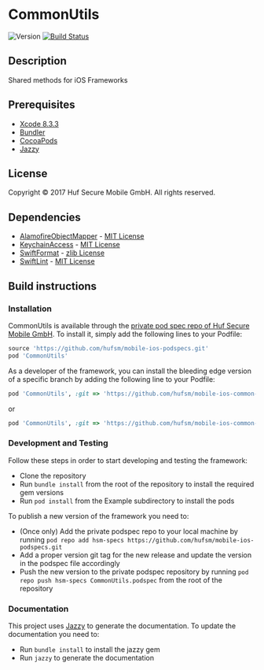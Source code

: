 # CommonUtils
![Version](https://img.shields.io/badge/version-0.1.0-red.svg)
[![Build Status](https://jenkins01.hufsm.com/buildStatus/icon?job=mobile/iOS%20development/CommonUtils%20-%20Tests)](https://jenkins01.hufsm.com/job/mobile/job/iOS%20development/job/CommonUtils%20-%20Tests/)

## Description
Shared methods for iOS Frameworks

## Prerequisites
* [Xcode 8.3.3](https://developer.apple.com/xcode/ide/)
* [Bundler](http://bundler.io)
* [CocoaPods](https://cocoapods.org)
* [Jazzy](https://github.com/realm/jazzy)

## License
Copyright © 2017 Huf Secure Mobile GmbH. All rights reserved.

## Dependencies
* [AlamofireObjectMapper](https://github.com/tristanhimmelman/AlamofireObjectMapper) - [MIT License](https://github.com/tristanhimmelman/AlamofireObjectMapper/blob/master/LICENSE)
* [KeychainAccess](https://github.com/kishikawakatsumi/KeychainAccess) - [MIT License](https://github.com/kishikawakatsumi/KeychainAccess/blob/master/LICENSE)
* [SwiftFormat](https://github.com/nicklockwood/SwiftFormat) - [zlib License](https://github.com/nicklockwood/SwiftFormat/blob/master/LICENCE.md)
* [SwiftLint](https://github.com/realm/SwiftLint) - [MIT License](https://github.com/realm/SwiftLint/blob/master/LICENSE)

## Build instructions
### Installation
CommonUtils is available through the [private pod spec repo of Huf Secure Mobile GmbH](https://github.com/hufsm/mobile-ios-podspecs). To install
it, simply add the following lines to your Podfile:

```ruby
source 'https://github.com/hufsm/mobile-ios-podspecs.git'
pod 'CommonUtils'
```

As a developer of the framework, you can install the bleeding edge version of a specific branch by adding the following line to your Podfile:

```ruby
pod 'CommonUtils', :git => 'https://github.com/hufsm/mobile-ios-common-utils.git', :branch => 'develop'
```

or

```ruby
pod 'CommonUtils', :git => 'https://github.com/hufsm/mobile-ios-common-utils', :commit => 'xxxxxx'
```

### Development and Testing
Follow these steps in order to start developing and testing the framework:

- Clone the repository
- Run `bundle install` from the root of the repository to install the required gem versions
- Run `pod install` from the Example subdirectory to install the pods

To publish a new version of the framework you need to:

- (Once only) Add the private podspec repo to your local machine by running `pod repo add hsm-specs https://github.com/hufsm/mobile-ios-podspecs.git`
- Add a proper version git tag for the new release and update the version in the podspec file accordingly
- Push the new version to the private podspec repository by running `pod repo push hsm-specs CommonUtils.podspec` from the root of the repository

### Documentation
This project uses [Jazzy](https://github.com/realm/jazzy) to generate the documentation. To update the documentation you need to:

- Run `bundle install` to install the jazzy gem
- Run `jazzy` to generate the documentation
